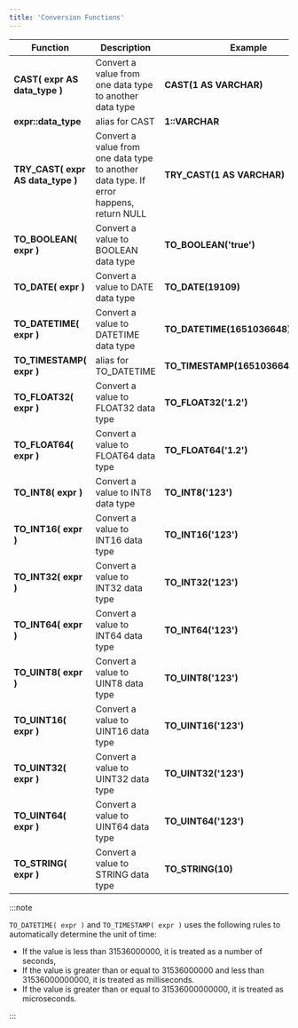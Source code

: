 ```yaml
---
title: 'Conversion Functions'
---
```


| Function                          | Description                                                                            | Example                            | Result                     |
|-----------------------------------|----------------------------------------------------------------------------------------|------------------------------------|----------------------------|
| **CAST( expr AS data_type )**     | Convert a value from one data type to another data type                                | **CAST(1 AS VARCHAR)**             | 1                          |
| **expr::data_type**               | alias for CAST                                                                         | **1::VARCHAR**                     | 1                          |
| **TRY_CAST( expr AS data_type )** | Convert a value from one data type to another data type. If error happens, return NULL | **TRY_CAST(1 AS VARCHAR)**         | 1                          |
| **TO_BOOLEAN( expr )**            | Convert a value to BOOLEAN data type                                                   | **TO_BOOLEAN('true')**             | 1                          |
| **TO_DATE( expr )**               | Convert a value to DATE data type                                                      | **TO_DATE(19109)**                 | 2022-04-27                 |
| **TO_DATETIME( expr )**           | Convert a value to DATETIME data type                                                  | **TO_DATETIME(1651036648)**        | 2022-04-27 05:17:28.000000 |
| **TO_TIMESTAMP( expr )**          | alias for TO_DATETIME                                                                  | **TO_TIMESTAMP(1651036648123456)** | 2022-04-27 05:17:28.123456 |
| **TO_FLOAT32( expr )**            | Convert a value to FLOAT32 data type                                                   | **TO_FLOAT32('1.2')**              | 1.2                        |
| **TO_FLOAT64( expr )**            | Convert a value to FLOAT64 data type                                                   | **TO_FLOAT64('1.2')**              | 1.2                        |
| **TO_INT8( expr )**               | Convert a value to INT8 data type                                                      | **TO_INT8('123')**                 | 123                        |
| **TO_INT16( expr )**              | Convert a value to INT16 data type                                                     | **TO_INT16('123')**                | 123                        |
| **TO_INT32( expr )**              | Convert a value to INT32 data type                                                     | **TO_INT32('123')**                | 123                        |
| **TO_INT64( expr )**              | Convert a value to INT64 data type                                                     | **TO_INT64('123')**                | 123                        |
| **TO_UINT8( expr )**              | Convert a value to UINT8 data type                                                     | **TO_UINT8('123')**                | 123                        |
| **TO_UINT16( expr )**             | Convert a value to UINT16 data type                                                    | **TO_UINT16('123')**               | 123                        |
| **TO_UINT32( expr )**             | Convert a value to UINT32 data type                                                    | **TO_UINT32('123')**               | 123                        |
| **TO_UINT64( expr )**             | Convert a value to UINT64 data type                                                    | **TO_UINT64('123')**               | 123                        |
| **TO_STRING( expr )**             | Convert a value to STRING data type                                                    | **TO_STRING(10)**                  | 10                         |


:::note

`TO_DATETIME( expr )` and `TO_TIMESTAMP( expr )` uses the following rules to automatically determine the unit of time:

- If the value is less than 31536000000, it is treated as a number of seconds,
- If the value is greater than or equal to 31536000000 and less than 31536000000000, it is treated as milliseconds.
- If the value is greater than or equal to 31536000000000, it is treated as microseconds.

:::
